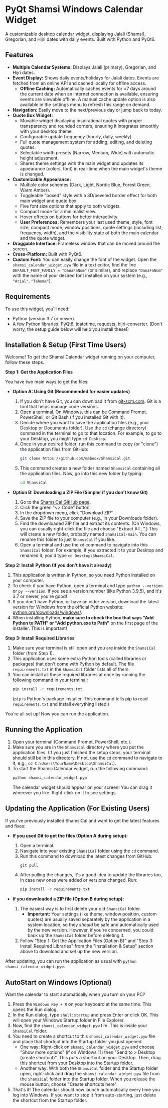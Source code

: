 # PyQt Shamsi Windows Calendar Widget

A customizable desktop calendar widget, displaying Jalali (Shamsi), Gregorian, and Hijri dates with daily events. Built with Python and PyQt6.

## Features

*   **Multiple Calendar Systems:** Displays Jalali (primary), Gregorian, and Hijri dates.
*   **Event Display:** Shows daily events/holidays for Jalali dates. Events are fetched from an online API and cached locally for offline access.
    *   **Offline Caching:** Automatically caches events for ±7 days around the current date when an internet connection is available, ensuring events are viewable offline. A manual cache update option is also available in the settings menu to refresh this range on demand.
*   **Navigation:** Easily move to the next/previous day or jump back to today.
*   **Quote Box Widget:**
    *   Movable widget displaying inspirational quotes with proper transparency and rounded corners, ensuring it integrates smoothly with your desktop theme.
    *   Configurable update frequency (hourly, daily, weekly).
    *   Full quote management system for adding, editing, and deleting quotes.
    *   Selectable width presets (Narrow, Medium, Wide) with automatic height adjustment.
    *   Shares theme settings with the main widget and updates its appearance (colors, font) in real-time when the main widget's theme is changed.
*   **Customizable Appearance:**
    *   Multiple color schemes (Dark, Light, Nordic Blue, Forest Green, Warm Amber).
    *   Toggleable "boxed" style with a 3D/beveled border effect for both main widget and quote box.
    *   Five font size options that apply to both widgets.
    *   Compact mode for a minimalist view.
    *   Hover effects on buttons for better interactivity.
    *   **User Preferences:** Remembers your last used theme, style, font size, compact mode, window positions, quote settings (including list, frequency, width), and the visibility state of both the main calendar and the quote widget.
*   **Draggable Interface:** Frameless window that can be moved around the screen.
*   **Cross-Platform:** Built with PyQt6.
*   **Custom Font:** You can easily change the font of the widget. Open the `shamsi_calendar_widget.pyw` file in a text editor, find the line `DEFAULT_FONT_FAMILY = "DanaFaNum"` (or similar), and replace `"DanaFaNum"` with the name of your desired font installed on your system (e.g., `"Arial"`, `"Tahoma"`).

## Requirements

To use this widget, you'll need:

*   Python (version 3.7 or newer).
*   A few Python libraries: PyQt6, jdatetime, requests, hijri-converter. (Don't worry, the setup guide below will help you install these!)

## Installation & Setup (First Time Users)

Welcome! To get the Shamsi Calendar widget running on your computer, follow these steps.

**Step 1: Get the Application Files**

You have two main ways to get the files:

*   **Option A: Using Git (Recommended for easier updates)**
    1.  If you don't have Git, you can download it from [git-scm.com](https://git-scm.com/). Git is a tool that helps manage code versions.
    2.  Open a terminal. On Windows, this can be Command Prompt, PowerShell, or Git Bash (if you installed Git with it).
    3.  Decide where you want to save the application files (e.g., your Desktop or Documents folder). Use the `cd` (change directory) command in the terminal to go to that location. For example, to go to your Desktop, you might type `cd Desktop`.
    4.  Once in your desired folder, run this command to copy (or "clone") the application files from GitHub:
        ```bash
        git clone https://github.com/maboox/ShamsiCal.git
        ```
    5.  This command creates a new folder named `ShamsiCal` containing all the application files. Now, go into this new folder by typing:
        ```bash
        cd ShamsiCal
        ```

*   **Option B: Downloading a ZIP File (Simpler if you don't know Git)**
    1.  Go to the [ShamsiCal GitHub page](https://github.com/maboox/ShamsiCal).
    2.  Click the green "<> Code" button.
    3.  In the dropdown menu, click "Download ZIP".
    4.  Save the ZIP file to your computer (e.g., in your Downloads folder).
    5.  Find the downloaded ZIP file and extract its contents. (On Windows, you can usually right-click the file and choose "Extract All...".) This will create a new folder, probably named `ShamsiCal-main`. You can rename this folder to just `ShamsiCal` if you like.
    6.  Open a terminal and use the `cd` command to navigate into this `ShamsiCal` folder. For example, if you extracted it to your Desktop and renamed it, you'd type `cd Desktop\ShamsiCal`.

**Step 2: Install Python (If you don't have it already)**

1.  This application is written in Python, so you need Python installed on your computer.
2.  To check if you have Python, open a terminal and type `python --version` or `py --version`. If you see a version number (like Python 3.9.5), and it's 3.7 or newer, you're good!
3.  If you don't have Python, or have an older version, download the latest version for Windows from the official Python website: [python.org/downloads/windows/](https://www.python.org/downloads/windows/).
4.  When installing Python, **make sure to check the box that says "Add Python to PATH" or "Add python.exe to Path"** on the first page of the installer. This is important!

**Step 3: Install Required Libraries**

1.  Make sure your terminal is still open and you are inside the `ShamsiCal` folder (from Step 1).
2.  This application uses some extra Python tools (called libraries or packages) that don't come with Python by default. The file `requirements.txt` in the `ShamsiCal` folder lists all of them.
3.  You can install all these required libraries at once by running the following command in your terminal:
    ```bash
    pip install -r requirements.txt
    ```
    (`pip` is Python's package installer. This command tells pip to read `requirements.txt` and install everything listed.)

You're all set up! Now you can run the application.

## Running the Application

1.  Open your terminal (Command Prompt, PowerShell, etc.).
2.  Make sure you are in the `ShamsiCal` directory where you put the application files. (If you just finished the setup steps, your terminal should still be in this directory. If not, use the `cd` command to navigate to it, e.g., `cd C:\Users\YourName\Desktop\ShamsiCal`).
3.  To start the Shamsi Calendar widget, run the following command:
    ```bash
    python shamsi_calendar_widget.pyw
    ```
    The calendar widget should appear on your screen! You can drag it wherever you like. Right-click on it to see settings.

## Updating the Application (For Existing Users)

If you've previously installed ShamsiCal and want to get the latest features and fixes:

*   **If you used Git to get the files (Option A during setup):**
    1.  Open a terminal.
    2.  Navigate into your existing `ShamsiCal` folder using the `cd` command.
    3.  Run this command to download the latest changes from GitHub:
        ```bash
        git pull
        ```
    4.  After pulling the changes, it's a good idea to update the libraries too, in case new ones were added or versions changed. Run:
        ```bash
        pip install -r requirements.txt
        ```

*   **If you downloaded a ZIP file (Option B during setup):**
    1.  The easiest way is to first delete your old `ShamsiCal` folder.
        *   **Important:** Your settings (like theme, window position, custom quotes) are usually saved separately by the application in a system location, so they *should* be safe and automatically used by the new version. However, if you're concerned, you could back up the `ShamsiCal` folder before deleting it.
    2.  Follow "Step 1: Get the Application Files (Option B)" and "Step 3: Install Required Libraries" from the "Installation & Setup" section above to download and set up the new version.

After updating, you can run the application as usual with `python shamsi_calendar_widget.pyw`.

## AutoStart on Windows (Optional)

Want the calendar to start automatically when you turn on your PC?

1.  Press the `Windows Key + R` on your keyboard at the same time. This opens the Run dialog.
2.  In the Run dialog, type `shell:startup` and press Enter or click OK. This will open your Windows Startup folder in File Explorer.
3.  Now, find the `shamsi_calendar_widget.pyw` file. This is inside your `ShamsiCal` folder.
4.  You need to create a shortcut to this `shamsi_calendar_widget.pyw` file and place that shortcut into the Startup folder you just opened.
    *   One way: Right-click on `shamsi_calendar_widget.pyw` and choose "Show more options" (if on Windows 11) then "Send to > Desktop (create shortcut)". This puts a shortcut on your Desktop. Then, drag this shortcut from your Desktop into the Startup folder.
    *   Another way: With both the `ShamsiCal` folder and the Startup folder open, right-click and drag the `shamsi_calendar_widget.pyw` file from the `ShamsiCal` folder into the Startup folder. When you release the mouse button, choose "Create shortcuts here".
5.  That's it! The calendar should now launch automatically every time you log into Windows. If you want to stop it from auto-starting, just delete the shortcut from the Startup folder.

